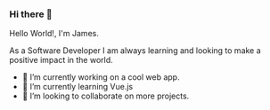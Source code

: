 ### Hi there 👋

<!--
**James-Alexandr/James-Alexandr** is a ✨ _special_ ✨ repository because its `README.md` (this file) appears on your GitHub profile.

Here are some ideas to get you started:

- 🔭 I’m currently working on ...
- 🌱 I’m currently learning ...
- 👯 I’m looking to collaborate on ...
- 🤔 I’m looking for help with ...
- 💬 Ask me about ...
- 📫 How to reach me: ...
- 😄 Pronouns: ...
- ⚡ Fun fact: ...
-->

Hello World!, I'm James.

As a Software Developer I am always learning and looking to make a positive impact in the world. 
- 🔭 I’m currently working on a cool web app.
- 🌱 I’m currently learning Vue.js
- 👯 I’m looking to collaborate on more projects. 
 
 
